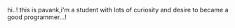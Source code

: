 hi..!
this is pavank,i'm a student with lots of curiosity and desire to became a good programmer...!
